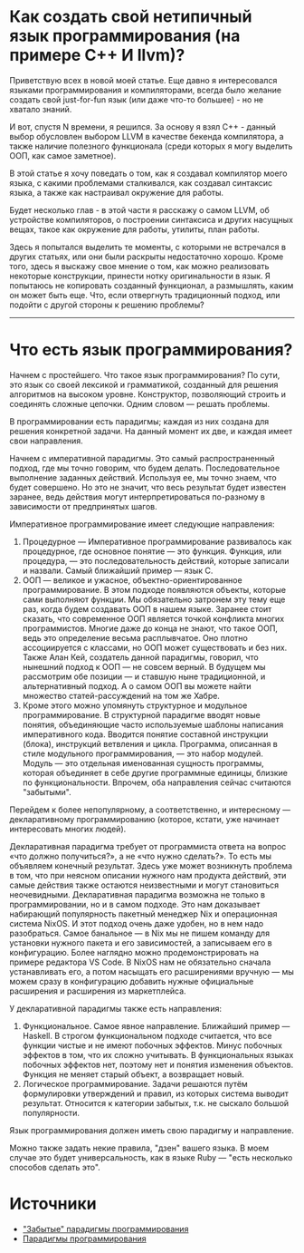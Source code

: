 # Как создать свой нетипичный язык программирования (на примере C++ И llvm)?
Приветствую всех в новой моей статье. Еще давно я интересовался языками программирования и компиляторами, всегда было желание создать свой just-for-fun язык (или даже что-то большее) - но не хватало знаний.

И вот, спустя N времени, я решился. За основу я взял C++ - данный выбор обусловлен выбором LLVM в качестве бекенда компилятора, а также наличие полезного функционала (среди которых я могу выделить ООП, как самое заметное).

В этой статье я хочу поведать о том, как я создавал компилятор моего языка, с какими проблемами сталкивался, как создавал синтаксис языка, а также как настраивал окружение для работы.

Будет несколько глав - в этой части я расскажу о самом LLVM, об устройстве компиляторов, о построении синтаксиса и других насущных вещах, такое как окружение для работы, утилиты, план работы.

Здесь я попытался выделить те моменты, с которыми не встречался в других статьях, или они были раскрыты недостаточно хорошо. Кроме того, здесь я выскажу свое мнение о том, как можно реализовать некоторые конструкции, принести нотку оригинальности в язык. Я попытаюсь не копировать созданный функционал, а размышлять, каким он может быть еще. Что, если отвергнуть традиционный подход, или подойти с другой стороны к решению проблемы?

---

# Что есть язык программирования?
Начнем с простейшего. Что такое язык программирования? По сути, это язык со своей лексикой и грамматикой, созданный для решения алгоритмов на высоком уровне. Конструктор, позволяющий строить и соединять сложные цепочки. Одним словом — решать проблемы.

В программировании есть парадигмы; каждая из них создана для решения конкретной задачи. На данный момент их две, и каждая имеет свои направления.

Начнем с императивной парадигмы. Это самый распространенный подход, где мы точно говорим, что будем делать. Последовательное выполнение заданных действий. Используя ее, мы точно знаем, что будет совершено. Но это не значит, что весь результат будет известен заранее, ведь действия могут интерпретироваться по-разному в зависимости от предпринятых шагов.

Императивное программирование имеет следующие направления:

1. Процедурное — Императивное программирование развивалось как процедурное, где основное понятие — это функция. Функция, или процедура, — это последовательность действий, которые записали и назвали. Самый ближайший пример — язык C.
2. ООП — великое и ужасное, объектно-ориентированное программирование. В этом подходе появляются объекты, которые сами выполняют функции. Мы обязательно затронем эту тему еще раз, когда будем создавать ООП в нашем языке. Заранее стоит сказать, что современное ООП является точкой конфликта многих программистов. Многие даже до конца не знают, что такое ООП, ведь это определение весьма расплывчатое. Оно плотно ассоциируется с классами, но ООП может существовать и без них. Также Алан Кей, создатель данной парадигмы, говорил, что нынешний подход к ООП — не совсем верный. В будущем мы рассмотрим обе позиции — и ставшую ныне традиционной, и альтернативный подход. А о самом ООП вы можете найти множество статей-рассуждений на том же Хабре.
3. Кроме этого можно упомянуть структурное и модульное программирование. В структурной парадигме вводят новые понятия, объединяющие часто используемые шаблоны написания императивного кода. Вводится понятие составной инструкции (блока), инструкций ветвления и цикла. Программа, описанная в стиле модульного программирования, — это набор модулей. Модуль — это отдельная именованная сущность программы, которая объединяет в себе другие программные единицы, близкие по функциональности. Впрочем, оба направления сейчас считаются "забытыми".

Перейдем к более непопулярному, а соответственно, и интересному — декларативному программированию (которое, кстати, уже начинает интересовать многих людей).

Декларативная парадигма требует от программиста ответа на вопрос «что должно получиться?», а не «что нужно сделать?». То есть мы объявляем конечный результат. Здесь уже может возникнуть проблема в том, что при неясном описании нужного нам продукта действий, эти самые действия также остаются неизвестными и могут становиться неочевидными. Декларативная парадигма возможна не только в программировании, но и в самом подходе. Это нам доказывает набирающий популярность пакетный менеджер Nix и операционная система NixOS. И этот подход очень даже удобен, но в нем надо разобраться. Самое банальное — в Nix мы не пишем команду для установки нужного пакета и его зависимостей, а записываем его в конфигурацию. Более наглядно можно продемонстрировать на примере редактора VS Code. В NixOS нам не обязательно сначала устанавливать его, а потом насыщать его расширениями вручную — мы можем сразу в конфигурацию добавить нужные официальные расширения и расширения из маркетплейса.

У декларативной парадигмы также есть направления:

1. Функциональное. Самое явное направление. Ближайший пример — Haskell. В строгом функциональном подходе считается, что все функции чистые и не имеют побочных эффектов. Минус побочных эффектов в том, что их сложно учитывать. В функциональных языках побочных эффектов нет, поэтому нет и понятия изменения объектов. Функция не меняет старый объект, а возвращает новый.
2. Логическое программирование. Задачи решаются путём формулировки утверждений и правил, из которых система выводит результат. Относится к категории забытых, т.к. не сыскало большой популярности.

Язык программирования должен иметь свою парадигму и направление.

Можно также задать некие правила, "дзен" вашего языка. В моем случае это будет универсальность, как в языке Ruby — "есть несколько способов сделать это".

# Источники

 + ["Забытые" парадигмы программирования](https://habr.com/ru/articles/223253/)
 + [Парадигмы программирования](https://practicum.yandex.ru/blog/paradigmy-programmirovaniya/)
